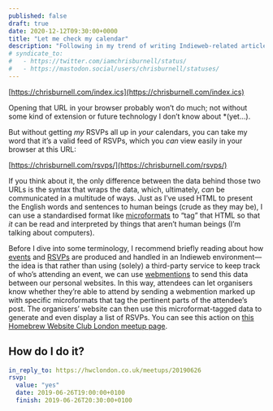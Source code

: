 ```yaml
---
published: false
draft: true
date: 2020-12-12T09:30:00+0000
title: "Let me check my calendar"
description: "Following in my trend of writing Indieweb-related articles about building for Eleventy, today I’ll show you how to create your own, self-updating ICS calendar feed using microformats."
# syndicate_to:
#   - https://twitter.com/iamchrisburnell/status/
#   - https://mastodon.social/users/chrisburnell/statuses/
---
```


[https://chrisburnell.com/index.ics](https://chrisburnell.com/index.ics)

Opening that URL in your browser probably won’t do much; not without some kind of extension or future technology I don’t know about *(yet…).

But without getting *my* RSVPs all up in *your* calendars, you can take my word that it’s a valid feed of RSVPs, which you *can* view easily in your browser at this URL:

[https://chrisburnell.com/rsvps/](https://chrisburnell.com/rsvps/)

If you think about it, the only difference between the data behind those two URLs is the syntax that wraps the data, which, ultimately, *can* be communicated in a multitude of ways. Just as I’ve used HTML to present the English words and sentences to human beings (crude as they may be), I can use a standardised format like [microformats](http://microformats.org/) to “tag” that HTML so that *it* can be read and interpreted by things that aren’t human beings (I’m talking about computers).

Before I dive into some terminology, I recommend briefly reading about how [events](https://indieweb.org/event) and [RSVPs](https://indieweb.org/rsvp) are produced and handled in an Indieweb environment—the idea is that rather than using (solely) a third-party service to keep track of who’s attending an event, we can use [webmentions](https://indieweb.org/webmention) to send this data between our personal websites. In this way, attendees can let organisers know whether they’re able to attend by sending a webmention marked up with specific microformats that tag the pertinent parts of the attendee’s post. The organisers’ website can then use this microformat-tagged data to generate and even display a list of RSVPs. You can see this action on [this Homebrew Website Club London meetup page](https://www.hwclondon.co.uk/meetups/20190626/).

## How do I do it?

```yaml
in_reply_to: https://hwclondon.co.uk/meetups/20190626
rsvp:
  value: "yes"
  date: 2019-06-26T19:00:00+0100
  finish: 2019-06-26T20:30:00+0100
```
